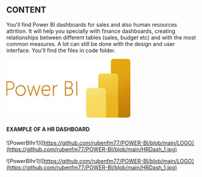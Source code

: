 ## CONTENT

You'll find Power BI dashboards for sales and also human resources attrition. It will help you specially with finance dashboards, creating relationships between different tables (sales, budget etc) and with the most common measures. A lot can still be done with the design and user interface. You'll find the files in code folder.

![PowerBI](https://github.com/rubenfm77/POWER-BI/blob/main/LOGO.jpg)

#### EXAMPLE OF A HR DASHBOARD

![PowerBIhr1]([https://github.com/rubenfm77/POWER-BI/blob/main/LOGO](https://github.com/rubenfm77/POWER-BI/blob/main/HRDash_1.jpg)

![PowerBIhr1]([https://github.com/rubenfm77/POWER-BI/blob/main/LOGO](https://github.com/rubenfm77/POWER-BI/blob/main/HRDash_1.jpg)
